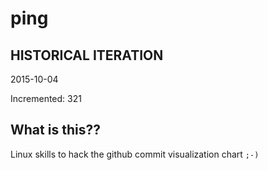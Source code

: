 # ping

## HISTORICAL ITERATION
2015-10-04

Incremented: 321

## What is this?? 
Linux skills to hack the github commit visualization chart `;-)`
